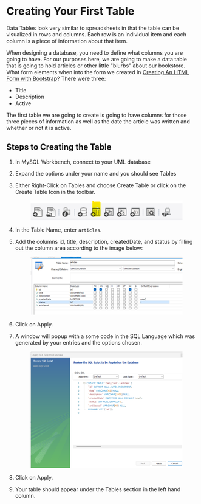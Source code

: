 # Creating Your First Table

Data Tables look very similar to spreadsheets in that the table can be visualized in rows and columns. Each row is an individual item and each column is a piece of information about that item.&#x20;

When designing a database, you need to define what columns you are going to have. For our purposes here, we are going to make a data table that is going to hold articles or other little "blurbs" about our bookstore.  What form elements when into the form we created in [Creating An HTML Form with Bootstrap](../../week-2-review-of-html-and-css/creating-an-html-form-with-bootstrap.md)?  There were three:

* Title
* Description
* Active

The first table we are going to create is going to have columns for those three pieces of information as well as the date the article was written and whether or not it is active.&#x20;

## Steps to Creating the Table

1. In MySQL Workbench, connect to your UML database
2. Expand the options under your name and you should see Tables
3.  Either Right-Click on Tables and choose Create Table or click on the Create Table Icon in the toolbar.&#x20;

    <figure><img src="../../.gitbook/assets/image (9).png" alt=""><figcaption></figcaption></figure>
4. In the Table Name, enter `articles`.&#x20;
5.  Add the columns id, title, description, createdDate, and status by filling out the column area according to the image below:

    <figure><img src="../../.gitbook/assets/image (2) (1) (1).png" alt=""><figcaption></figcaption></figure>
6. Click on Apply.
7.  A window will popup with a some code in the SQL Language which was generated by your entries and the options chosen.&#x20;

    <figure><img src="../../.gitbook/assets/image (1) (1) (1) (1).png" alt=""><figcaption></figcaption></figure>
8. Click on Apply.
9. Your table should appear under the Tables section in the left hand column.
